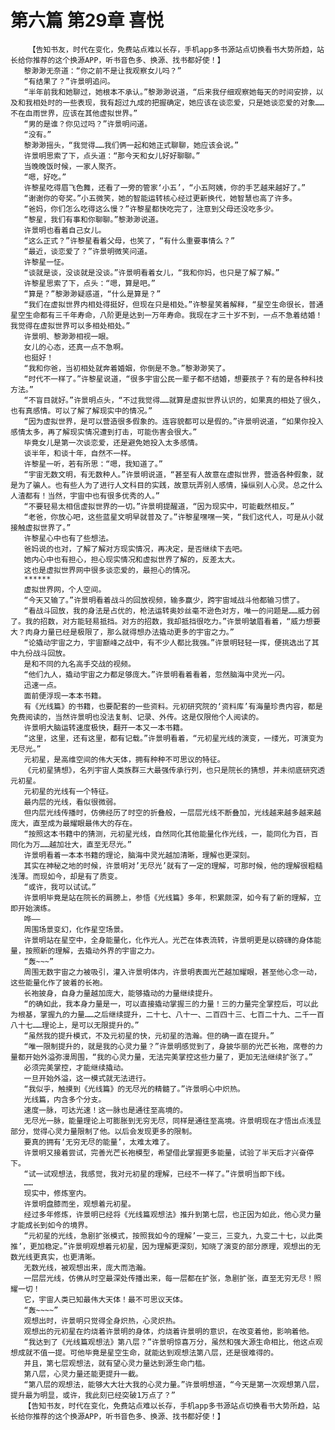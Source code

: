 # 第六篇 第29章 喜悦
        【告知书友，时代在变化，免费站点难以长存，手机app多书源站点切换看书大势所趋，站长给你推荐的这个换源APP，听书音色多、换源、找书都好使！】
       黎渺渺无奈道：“你之前不是让我观察女儿吗？”
       “有结果了？”许景明追问。
       “半年前我和她聊过，她根本不承认。”黎渺渺说道，“后来我仔细观察她每天的时间安排，以及和我相处时的一些表现，我有超过九成的把握确定，她应该在谈恋爱，只是她谈恋爱的对象……不在血雨世界，应该在其他虚拟世界。”
       “男的是谁？你见过吗？”许景明问道。
       “没有。”
       黎渺渺摇头，“我觉得……我们俩一起和她正式聊聊，她应该会说。”
       许景明思索了下，点头道：“那今天和女儿好好聊聊。”
       当晚晚饭时候，一家人聚齐。
       “嗯，好吃。”
       许黎星吃得眉飞色舞，还看了一旁的管家‘小五’，“小五阿姨，你的手艺越来越好了。”
       “谢谢你的夸奖。”小五微笑，她的智能运转核心经过更新换代，她智慧也高了许多。
       “爸妈，你们怎么吃得这么慢？”许黎星都快吃完了，注意到父母还没吃多少。
       “黎星，我们有事和你聊聊。”黎渺渺说道。
       许景明也看着自己女儿。
       “这么正式？”许黎星看着父母，也笑了，“有什么重要事情么？”
       “最近，谈恋爱了？”许景明微笑问道。
       许黎星一怔。
       “谈就是谈，没谈就是没谈。”许景明看着女儿，“我和你妈，也只是了解了解。”
       许黎星思索了下，点头：“嗯，算是吧。”
       “算是？”黎渺渺疑惑道，“什么是算是？”
       “我们在虚拟世界内相处得挺好，但现在只是相处。”许黎星笑着解释，“星空生命很长，普通星空生命都有三千年寿命，八阶更是达到一万年寿命。我现在才三十岁不到，一点不急着结婚！我觉得在虚拟世界可以多相处相处。”
       许景明、黎渺渺相视一眼。
       女儿的心态，还真一点不急啊。
       也挺好！
       “我和你爸，当初相处就奔着婚姻，你倒是不急。”黎渺渺笑了。
       “时代不一样了。”许黎星说道，“很多宇宙公民一辈子都不结婚，想要孩子？有的是各种科技方法。”
       “不盲目就好。”许景明点头，“不过我觉得……就算是虚拟世界认识的，如果真的相处了很久，也有真感情。可以了解了解现实中的情况。”
       “因为虚拟世界，是可以营造很多假象的。连容貌都可以是假的。”许景明说道，“如果你投入感情太多，再了解现实情况遭到打击，可能伤害会很大。”
       毕竟女儿是第一次谈恋爱，还是避免她投入太多感情。
       谈半年，和谈十年，自然不一样。
       许黎星一听，若有所思：“嗯，我知道了。”
       “宇宙无数文明，有无数种人。”许景明说道，“甚至有人故意在虚拟世界，营造各种假象，就是为了骗人。也有些人为了进行人文科目的实践，故意玩弄别人感情，操纵别人心灵。总之什么人渣都有！当然，宇宙中也有很多优秀的人。”
       “不要轻易太相信虚拟世界的一切。”许景明提醒道，“因为现实中，可能截然相反。”
       “老爸，你放心吧，这些蓝星文明早就普及了。”许黎星嘿嘿一笑，“我们这代人，可是从小就接触虚拟世界了。”
       许黎星心中也有了些想法。
       爸妈说的也对，了解了解对方现实情况，再决定，是否继续下去吧。
       她内心中也有担心，担心现实情况和虚拟世界了解的，反差太大。
       这也是虚拟世界网中很多谈恋爱的，最担心的情况。
       ******
       虚拟世界网，个人空间。
       “今天又输了。”许景明看着战斗的回放视频，输多赢少，跨宇宙域战斗他都输习惯了。
       “看战斗回放，我的身法是占优的，枪法运转奥妙丝毫不逊色对方，唯一的问题是……威力弱了。我的招数，对方能轻易抵挡。对方的招数，我却抵挡很吃力。”许景明皱眉看着，“威力想要大？肉身力量已经是极限了，那么就得想办法撬动更多的宇宙之力。”
       “论撬动宇宙之力，宇宙巅峰之战中，有不少人都比我强。”许景明轻轻一挥，便挑选出了其中九份战斗回放。
       是和不同的九名高手交战的视频。
       “他们九人，撬动宇宙之力都足够庞大。”许景明看着看着，忽然脑海中灵光一闪。
       迅速一点。
       面前便浮现一本本书籍。
       有《光线篇》的书籍，也要配套的一些资料。元初研究院的‘资料库’有海量珍贵内容，都是免费阅读的，当然许景明也没法复制、记录、外传。这是仅限他个人阅读的。
       许景明大脑运转速度极快，翻开一本又一本书籍。
       “这里，这里，还有这里，都有记载。”许景明看着，“元初星光线的演变，一缕光，可演变为无尽光。”
       元初星，是高维空间的伟大天体，拥有种种不可思议的特征。
       《元初星猜想》，名列宇宙人类族群三大最强传承行列，也只是院长的猜想，并未彻底研究透元初星。
       元初星的光线有一个特征。
       最内层的光线，看似很微弱。
       但内层光线传播时，仿佛经历了时空的折叠般，一层层光线不断叠加，光线越来越多越来越庞大，直至成为最耀眼最伟大的存在。
       “按照这本书籍中的猜测，元初星光线，自然同化其他能量化作光线，一，能同化为百，百同化为万……越加壮大，直至无尽光。”
       许景明看着一本本书籍的理论，脑海中灵光越加清晰，理解也更深刻。
       其实在神秘之地的时候，许景明对’无尽光’就有了一定的理解，可那时候，他的理解很粗糙浅薄。而现如今，却是有了质变。
       “或许，我可以试试。”
       许景明毕竟是站在院长的肩膀上，参悟《光线篇》多年，积累颇深，如今有了新的理解，立即开始演练。
       哗——
       周围场景变幻，化作星空场景。
       许景明站在星空中，全身能量化，化作光人。光芒在体表流转，许景明更是以磅礴的身体能量，按照新的理解，去撬动外界的宇宙之力。
       “轰~~~”
       周围无数宇宙之力被吸引，灌入许景明体内，许景明表面光芒越加耀眼，甚至他心念一动，这些能量化作了披着的长袍。
       长袍披身，自身力量越加庞大，能够撬动的力量继续提升。
       “的确如此，我本身力量是一，可以直接撬动掌握三的力量！三的力量完全掌控后，可以此为根基，掌握九的力量……之后继续提升，二十七、八十一、二百四十三、七百二十九、二千一百八十七……理论上，是可以无限提升的。”
       “虽然我的提升模式，不及元初星的快，元初星的浩瀚。但的确一直在提升。”
       “唯一限制提升的，就是我的心灵力量？”许景明感觉到了，身披华丽的光芒长袍，席卷的力量都开始外溢弥漫周围，“我的心灵力量，无法完美掌控这些力量了，更加无法继续扩张了。”
       必须完美掌控，才能继续撬动。
       一旦开始外溢，这一模式就无法进行。
       “我似乎，触摸到《光线篇》的无尽光的精髓了。”许景明心中炽热。
       光线篇，内含多个分支。
       速度一脉，可达光速！这一脉也是通往至高境的。
       无尽光一脉，能量理论上可膨胀到无穷无尽，同样是通往至高境。许景明现在才悟出点浅显部分，觉得心灵力量限制了他。以后会发现更多的限制。
       要真的拥有‘无穷无尽的能量’，太难太难了。
       许景明又接着尝试，完善光芒长袍模型，希望借此掌握更多能量，试验了半天后才兴奋停下。
       “试一试观想法，我感觉，我对元初星的理解，已经不一样了。”许景明当即下线。
       ……
       现实中，修炼室内。
       许景明盘膝而坐，观想着元初星。
       经过多年修炼，许景明已经将《光线篇观想法》推升到第七层，也正因为如此，他心灵力量才能成长到如今的境界。
       “元初星的光线，急剧扩张模式，按照我如今的理解’一变三，三变九，九变二十七，以此类推’，更加稳定。”许景明观想着元初星，因为理解更深刻，知晓了演变的部分原理，观想出的无数光线更真实，也更清晰。
       无数光线，被观想出来，庞大而浩瀚。
       一层层光线，仿佛从时空最深处传播出来，每一层都在扩张，急剧扩张，直至无穷无尽！照耀一切！
       它，宇宙人类已知最伟大天体！最不可思议天体。
       “轰~~~~”
       观想出时，许景明只觉得全身炽热，心灵炽热。
       观想出的元初星在灼烧着许景明的身体，灼烧着许景明的意识，在改变着他，影响着他。
       “我达到了《光线篇观想法》第八层？”许景明惊喜万分，虽然和强大源生命相比，他这点观想成就不值一提。可他毕竟是星空生命，就能达到观想法第八层，还是很难得的。
       并且，第七层观想法，就有望心灵力量达到源生命门槛。
       第八层，心灵力量还能更提升一截。
       “第八层的观想法，能够大大壮大我的心灵力量。”许景明想道，“今天是第一次观想第八层，提升最为明显，或许，我此刻已经突破1万点了？”
       【告知书友，时代在变化，免费站点难以长存，手机app多书源站点切换看书大势所趋，站长给你推荐的这个换源APP，听书音色多、换源、找书都好使！】